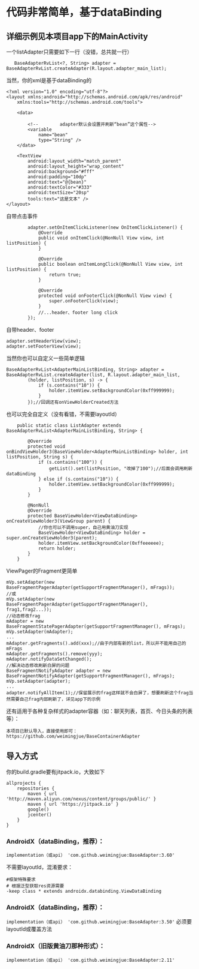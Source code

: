 # 代码非常简单，基于dataBinding

## 详细示例见本项目app下的MainActivity
一个listAdapter只需要如下一行（没错，总共就一行）
```
   BaseAdapterRvList<?, String> adapter = BaseAdapterRvList.createAdapter(R.layout.adapter_main_list);
```
当然，你的xml是基于dataBinding的
```
<?xml version="1.0" encoding="utf-8"?>
<layout xmlns:android="http://schemas.android.com/apk/res/android"
    xmlns:tools="http://schemas.android.com/tools">

    <data>

        <!--        adapter默认会设置并刷新“bean”这个属性-->
        <variable
            name="bean"
            type="String" />
    </data>

    <TextView
        android:layout_width="match_parent"
        android:layout_height="wrap_content"
        android:background="#fff"
        android:padding="10dp"
        android:text="@{bean}"
        android:textColor="#333"
        android:textSize="20sp"
        tools:text="这是文本" />
</layout>
```
自带点击事件
```
        adapter.setOnItemClickListener(new OnItemClickListener() {
            @Override
            public void onItemClick(@NonNull View view, int listPosition) {
            }

            @Override
            public boolean onItemLongClick(@NonNull View view, int listPosition) {
                return true;
            }

            @Override
            protected void onFooterClick(@NonNull View view) {
                super.onFooterClick(view);
            }
            //...header、footer long click
        });
```
自带header、footer
```
adapter.setHeaderView(view);
adapter.setFooterView(view);
```
当然你也可以自定义一些简单逻辑
```
BaseAdapterRvList<AdapterMainListBinding, String> adapter = BaseAdapterRvList.createAdapter(list, R.layout.adapter_main_list,
        (holder, listPosition, s) -> {
            if (s.contains("10")) {
                holder.itemView.setBackgroundColor(0xff999999);
            }
        });//回调还有onViewHolderCreated方法
```
也可以完全自定义（没有看错，不需要layoutId）
```
    public static class ListAdapter extends BaseAdapterRvList<AdapterMainListBinding, String> {

        @Override
        protected void onBindViewHolder3(BaseViewHolder<AdapterMainListBinding> holder, int listPosition, String s) {
            if (s.contains("100")) {
                getList().set(listPosition, "改掉了100");//后面会调用刷新dataBinding
            } else if (s.contains("10")) {
                holder.itemView.setBackgroundColor(0xff999999);
            }
        }

        @NonNull
        @Override
        protected BaseViewHolder<ViewDataBinding> onCreateViewHolder3(ViewGroup parent) {
            //你也可以不调用super，自己用黄油刀实现
            BaseViewHolder<ViewDataBinding> holder = super.onCreateViewHolder3(parent);
            holder.itemView.setBackgroundColor(0xffeeeeee);
            return holder;
        }
    }
```
ViewPager的Fragment更简单
```
mVp.setAdapter(new BaseFragmentPagerAdapter(getSupportFragmentManager(), mFrags));
//或
mVp.setAdapter(new BaseFragmentPagerAdapter(getSupportFragmentManager(), frag1,frag2...));
//动态修改frag
mAdapter = new BaseFragmentStatePagerAdapter(getSupportFragmentManager(), mFrags);
mVp.setAdapter(mAdapter);
...
mAdapter.getFragments().add(xxx);//由于内部有新的list，所以并不能用自己的mFrags
mAdapter.getFragments().remove(yyy);
mAdapter.notifyDataSetChanged();
//解决动态修改刷新白屏的问题
BaseFragmentNotifyAdapter adapter = new BaseFragmentNotifyAdapter(getSupportFragmentManager(), mFrags);
mVp.setAdapter(adapter);
...
adapter.notifyAllItem(1);//保留展示的frag这样就不会白屏了，想要刷新这个frag当然需要自己frag内部刷新了，详见app下的示例
```
还有适用于各种复杂样式的adapter容器（如：聊天列表，首页、今日头条的列表等）：
```
本项目已默认导入，直接使用即可：https://github.com/weimingjue/BaseContainerAdapter
```

## 导入方式
你的build.gradle要有jitpack.io，大致如下
```
allprojects {
    repositories {
        maven { url 'http://maven.aliyun.com/nexus/content/groups/public/' }
        maven { url 'https://jitpack.io' }
        google()
        jcenter()
    }
}
```

### AndroidX（dataBinding，推荐）：
`implementation（或api） 'com.github.weimingjue:BaseAdapter:3.60'`

不需要layoutId，混淆要求：
```
#框架特殊要求
# 根据泛型获取res资源需要
-keep class * extends androidx.databinding.ViewDataBinding
```
### AndroidX（dataBinding，推荐）：
`implementation（或api） 'com.github.weimingjue:BaseAdapter:3.50'`
必须要layoutId或覆盖方法
### AndroidX（旧版黄油刀那种形式）：
`implementation（或api） 'com.github.weimingjue:BaseAdapter:2.11'`
